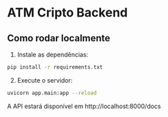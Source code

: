 # ATM Cripto Backend

## Como rodar localmente

1. Instale as dependências:

```bash
pip install -r requirements.txt
```

2. Execute o servidor:

```bash
uvicorn app.main:app --reload
```

A API estará disponível em http://localhost:8000/docs
